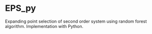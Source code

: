 # EPS_py
Expanding point selection of second order system using random forest algorithm. Implementation with Python.                            